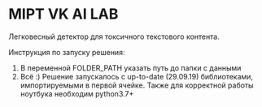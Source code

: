 # MIPT VK AI LAB
Легковесный детектор для токсичного текстового контента.

Инструкция по запуску решения:
1) В переменной FOLDER_PATH указать путь до папки с данными
2) Всё :)
Решение запускалось с up-to-date (29.09.19) библиотеками, импортируемыми в первой ячейке. Также для корректной работы ноутбука необходим python3.7+
